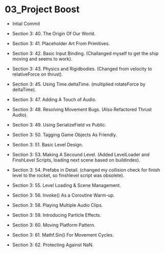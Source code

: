 # 03_Project Boost
 
* Intial Commit

* Section 3: 40. The Origin Of Our World.

* Section 3: 41. Placeholder Art From Primitives.

* Section 3: 42. Basic Input Binding. (Challanged myself to get the ship moving and seems to work).

* Section 3: 43. Physics and Rigidbodies. (Changed from velocity to relativeForce on thrust).

* Section 3: 45. Using Time.deltaTime. (multiplied rotateForce by deltaTime).

* Section 3: 47. Adding A Touch of Audio.

* Section 3: 48. Resolving Movement Bugs. (Also Refactored Thrust Audio).

* Section 3: 49. Using SerializeField vs Public.

* Section 3: 50. Tagging Game Objects As Friendly.

* Section 3: 51. Basic Level Design.

* Section 3: 53. Making A Secound Level. (Added LevelLoader and FinshLevel Scripts, loading next scene based on buildindex).

* Section 3: 54. Prefabs in Detail. (changed my collision check for finish level to the rocket, so finshlevel script was obsolete).

* Section 3: 55. Level Loading & Scene Management.

* Section 3: 56. Invoke() As a Coroutine Warm-up.

* Section 3: 58. Playing Multiple Audio Clips.

* Section 3: 59. Introducing Particle Effects.

* Section 3: 60. Moving Platform Pattern.

* Section 3: 61. Mathf.Sin() For Movement Cycles.

* Section 3: 62. Protecting Against NaN.

